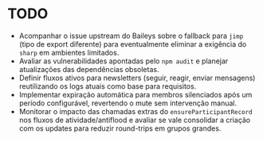 # TODO

- Acompanhar o issue upstream do Baileys sobre o fallback para `jimp` (tipo de export diferente) para eventualmente eliminar a exigência do `sharp` em ambientes limitados.
- Avaliar as vulnerabilidades apontadas pelo `npm audit` e planejar atualizações das dependências obsoletas.
- Definir fluxos ativos para newsletters (seguir, reagir, enviar mensagens) reutilizando os logs atuais como base para requisitos.
- Implementar expiração automática para membros silenciados após um período configurável, revertendo o mute sem intervenção manual.
- Monitorar o impacto das chamadas extras do `ensureParticipantRecord` nos fluxos de atividade/antiflood e avaliar se vale consolidar a criação com os updates para reduzir round-trips em grupos grandes.
